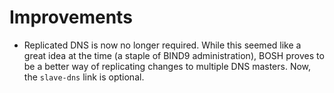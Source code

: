 # Improvements

- Replicated DNS is now no longer required.  While this seemed
  like a great idea at the time (a staple of BIND9 administration),
  BOSH proves to be a better way of replicating changes to
  multiple DNS masters.  Now, the `slave-dns` link is optional.
